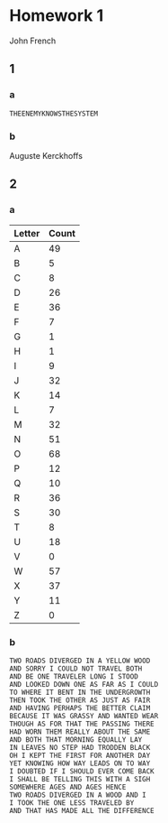 # Homework 1
John French

## 1
### a
	THEENEMYKNOWSTHESYSTEM
### b
Auguste Kerckhoffs

## 2
### a
Letter | Count
------ | -----
A      | 49  
B      | 5   
C      | 8   
D      | 26  
E      | 36  
F      | 7   
G      | 1   
H      | 1   
I      | 9   
J      | 32  
K      | 14  
L      | 7   
M      | 32  
N      | 51  
O      | 68  
P      | 12  
Q      | 10  
R      | 36  
S      | 30  
T      | 8   
U      | 18  
V      | 0   
W      | 57  
X      | 37  
Y      | 11  
Z      | 0
### b
	TWO ROADS DIVERGED IN A YELLOW WOOD
	AND SORRY I COULD NOT TRAVEL BOTH
	AND BE ONE TRAVELER LONG I STOOD
	AND LOOKED DOWN ONE AS FAR AS I COULD
	TO WHERE IT BENT IN THE UNDERGROWTH
	THEN TOOK THE OTHER AS JUST AS FAIR
	AND HAVING PERHAPS THE BETTER CLAIM
	BECAUSE IT WAS GRASSY AND WANTED WEAR
	THOUGH AS FOR THAT THE PASSING THERE
	HAD WORN THEM REALLY ABOUT THE SAME
	AND BOTH THAT MORNING EQUALLY LAY
	IN LEAVES NO STEP HAD TRODDEN BLACK
	OH I KEPT THE FIRST FOR ANOTHER DAY
	YET KNOWING HOW WAY LEADS ON TO WAY
	I DOUBTED IF I SHOULD EVER COME BACK
	I SHALL BE TELLING THIS WITH A SIGH
	SOMEWHERE AGES AND AGES HENCE
	TWO ROADS DIVERGED IN A WOOD AND I
	I TOOK THE ONE LESS TRAVELED BY
	AND THAT HAS MADE ALL THE DIFFERENCE
